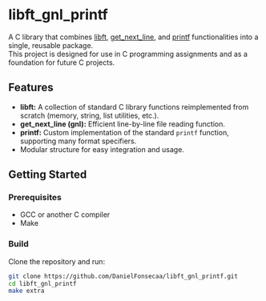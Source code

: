 # libft_gnl_printf

A C library that combines [libft](https://github.com/DanielFonsecaa/libft_gnl_printf/tree/main/libft), [get_next_line](https://github.com/DanielFonsecaa/libft_gnl_printf/tree/main/gnl), and [printf](https://github.com/DanielFonsecaa/libft_gnl_printf/tree/main/printf) functionalities into a single, reusable package.  
This project is designed for use in C programming assignments and as a foundation for future C projects.

## Features

- **libft:** A collection of standard C library functions reimplemented from scratch (memory, string, list utilities, etc.).
- **get_next_line (gnl):** Efficient line-by-line file reading function.
- **printf:** Custom implementation of the standard `printf` function, supporting many format specifiers.
- Modular structure for easy integration and usage.


## Getting Started

### Prerequisites

- GCC or another C compiler
- Make

### Build

Clone the repository and run:

```bash
git clone https://github.com/DanielFonsecaa/libft_gnl_printf.git
cd libft_gnl_printf
make extra
